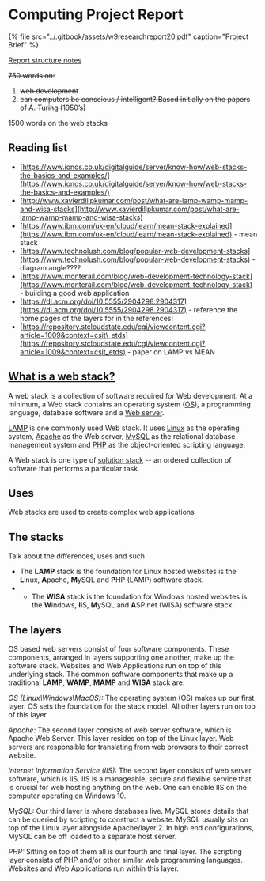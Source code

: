 # Computing Project Report

{% file src="../.gitbook/assets/w9researchreport20.pdf" caption="Project Brief" %}

[Report structure notes](../notes/foundation-year-modules/autumn/communication-and-learning-skills/report-and-essay-structure-presentation-feedback-review.md)

~~750 words on:~~

1. ~~web development~~
2. ~~can computers be conscious / intelligent? Based initially on the papers of A. Turing \(1950’s\)~~

1500 words on the web stacks

## Reading list

* [https://www.ionos.co.uk/digitalguide/server/know-how/web-stacks-the-basics-and-examples/](https://www.ionos.co.uk/digitalguide/server/know-how/web-stacks-the-basics-and-examples/)
* [http://www.xavierdilipkumar.com/post/what-are-lamp-wamp-mamp-and-wisa-stacks](http://www.xavierdilipkumar.com/post/what-are-lamp-wamp-mamp-and-wisa-stacks)
* [https://www.ibm.com/uk-en/cloud/learn/mean-stack-explained](https://www.ibm.com/uk-en/cloud/learn/mean-stack-explained) - mean stack
* [https://www.technolush.com/blog/popular-web-development-stacks](https://www.technolush.com/blog/popular-web-development-stacks) - diagram angle????
* [https://www.monterail.com/blog/web-development-technology-stack](https://www.monterail.com/blog/web-development-technology-stack) - building a good web application
* [https://dl.acm.org/doi/10.5555/2904298.2904317](https://dl.acm.org/doi/10.5555/2904298.2904317) - reference the home pages of the layers for in the references!
* [https://repository.stcloudstate.edu/cgi/viewcontent.cgi?article=1009&context=csit\_etds](https://repository.stcloudstate.edu/cgi/viewcontent.cgi?article=1009&context=csit_etds) - paper on LAMP vs MEAN

## [What is a web stack?](https://whatis.techtarget.com/definition/Web-stack)

A web stack is a collection of software required for Web development. At a minimum, a Web stack contains an operating system \([OS](https://whatis.techtarget.com/definition/operating-system-OS)\), a programming language, database software and a [Web server](https://whatis.techtarget.com/definition/Web-server).

[LAMP](https://whatis.techtarget.com/definition/LAMP-Linux-Apache-MySQL-PHP) is one commonly used Web stack. It uses [Linux](https://searchdatacenter.techtarget.com/definition/Linux-operating-system) as the operating system, [Apache](https://whatis.techtarget.com/definition/Apache) as the Web server, [MySQL](https://searchoracle.techtarget.com/definition/MySQL) as the relational database management system and [PHP](https://whatis.techtarget.com/definition/PHP-Hypertext-Preprocessor) as the object-oriented scripting language. 

A Web stack is one type of [solution stack](https://whatis.techtarget.com/definition/solution-stack) -- an ordered collection of software that performs a particular task.



## Uses

Web stacks are used to create complex web applications

## The stacks

Talk about the differences, uses and such

* The **LAMP** stack is the foundation for Linux hosted websites is the **L**inux, **A**pache, **M**ySQL and **P**HP \(LAMP\) software stack.
* * The **WISA** stack is the foundation for Windows hosted websites is the **W**indows, **I**IS, **M**ySQL and **A**SP.net \(WISA\) software stack.

## The layers

OS based web servers consist of four software components. These components, arranged in layers supporting one another, make up the software stack. Websites and Web Applications run on top of this underlying stack. The common software components that make up a traditional **LAMP**, **WAMP**, **MAMP** and **WISA** stack are:

_OS \(Linux\Windows\MacOS\):_ The operating system \(OS\) makes up our first layer. OS sets the foundation for the stack model. All other layers run on top of this layer.

_Apache:_ The second layer consists of web server software, which is Apache Web Server. This layer resides on top of the Linux layer. Web servers are responsible for translating from web browsers to their correct website.

_Internet Information Service \(IIS\):_ The second layer consists of web server software, which is IIS. IIS is a manageable, secure and flexible service that is crucial for web hosting anything on the web. One can enable IIS on the computer operating on Windows 10.

_MySQL:_ Our third layer is where databases live. MySQL stores details that can be queried by scripting to construct a website. MySQL usually sits on top of the Linux layer alongside Apache/layer 2. In high end configurations, MySQL can be off loaded to a separate host server.

_PHP:_ Sitting on top of them all is our fourth and final layer. The scripting layer consists of PHP and/or other similar web programming languages. Websites and Web Applications run within this layer.

